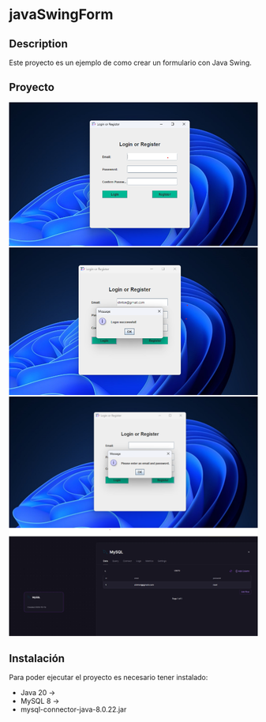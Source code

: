 # javaSwingForm

## Description
Este proyecto es un ejemplo de como crear un formulario con Java Swing.

## Proyecto
 ![Vista](/src/img/1_login.png)
 ![Succes](/src/img/2_loginsucces.png)
 ![Error](/src/img/3_error.png)
 ![Mysql](/src/img/5_db.png)

## Instalación
Para poder ejecutar el proyecto es necesario tener instalado:
* Java 20 ->
* MySQL 8 ->
* mysql-connector-java-8.0.22.jar




